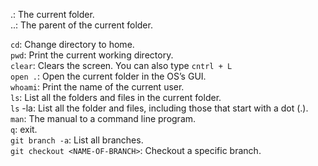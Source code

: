 .: The current folder.  
..: The parent of the current folder.

`cd`: Change directory to home.  
`pwd`: Print the current working directory.  
`clear`: Clears the screen. You can also type `cntrl + L`  
`open .`: Open the current folder in the OS’s GUI.  
`whoami`: Print the name of the current user.  
`ls`: List all the folders and files in the current folder.  
`ls` -la: List all the folder and files, including those that start with a dot (.).  
`man`: The manual to a command line program.  
`q`: exit.  
`git branch -a`: List all branches.  
`git checkout <NAME-OF-BRANCH>`: Checkout a specific branch.

